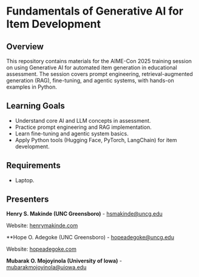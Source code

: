 # Fundamentals of Generative AI for Item Development  

## Overview  
This repository contains materials for the AIME-Con 2025 training session on using Generative AI for automated item generation in educational assessment. The session covers prompt engineering, retrieval-augmented generation (RAG), fine-tuning, and agentic systems, with hands-on examples in Python.  

## Learning Goals  
- Understand core AI and LLM concepts in assessment.  
- Practice prompt engineering and RAG implementation.  
- Learn fine-tuning and agentic system basics.  
- Apply Python tools (Hugging Face, PyTorch, LangChain) for item development.  

## Requirements  
- Laptop.

## Presenters  
**Henry S. Makinde (UNC Greensboro)** - [hsmakinde@uncg.edu](mailto:hsmakinde@uncg.edu)

Website: [henrymakinde.com](https://henrymakinde.com)  

**Hope O. Adegoke (UNC Greensboro) - [hopeadegoke@uncg.edu](mailto:hopeadegoke@uncg.edu) 

Website: [hopeadegoke.com](https://hopeadegoke.com)  

**Mubarak O. Mojoyinola (University of Iowa)** - [mubarakmojoyinola@uiowa.edu](mailto:mubarakmojoyinola@uiowa.edu)  
